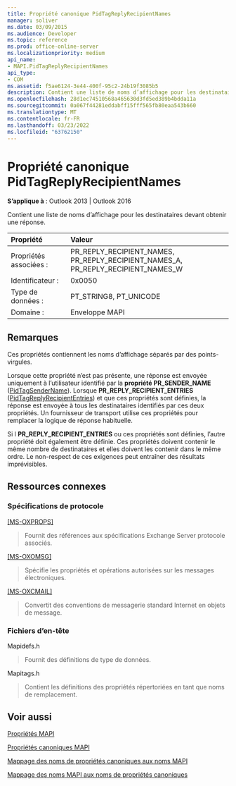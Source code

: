 ```yaml
---
title: Propriété canonique PidTagReplyRecipientNames
manager: soliver
ms.date: 03/09/2015
ms.audience: Developer
ms.topic: reference
ms.prod: office-online-server
ms.localizationpriority: medium
api_name:
- MAPI.PidTagReplyRecipientNames
api_type:
- COM
ms.assetid: f5ae6124-3e44-400f-95c2-24b19f3085b5
description: Contient une liste de noms d’affichage pour les destinataires devant obtenir une réponse. Ces propriétés contiennent les noms d’affichage séparés par des points-virgules.
ms.openlocfilehash: 28d1ec74510568a465630d3fd5ed389b4bdda11a
ms.sourcegitcommit: 0a067f44281eddabff15fff565fb80eaa543b660
ms.translationtype: MT
ms.contentlocale: fr-FR
ms.lasthandoff: 03/23/2022
ms.locfileid: "63762150"
---
```

# <a name="pidtagreplyrecipientnames-canonical-property"></a>Propriété canonique PidTagReplyRecipientNames

  
  
**S’applique à** : Outlook 2013 | Outlook 2016 
  
Contient une liste de noms d’affichage pour les destinataires devant obtenir une réponse.
  
|Propriété |Valeur |
|:-----|:-----|
|Propriétés associées :  <br/> |PR_REPLY_RECIPIENT_NAMES, PR_REPLY_RECIPIENT_NAMES_A, PR_REPLY_RECIPIENT_NAMES_W  <br/> |
|Identificateur :  <br/> |0x0050  <br/> |
|Type de données :  <br/> |PT_STRING8, PT_UNICODE  <br/> |
|Domaine :  <br/> |Enveloppe MAPI  <br/> |
   
## <a name="remarks"></a>Remarques

Ces propriétés contiennent les noms d’affichage séparés par des points-virgules.
  
Lorsque cette propriété n’est pas présente, une réponse est envoyée uniquement à l’utilisateur identifié par la **propriété PR_SENDER_NAME** ([PidTagSenderName](pidtagsendername-canonical-property.md)). Lorsque **PR_REPLY_RECIPIENT_ENTRIES** ([PidTagReplyRecipientEntries](pidtagreplyrecipiententries-canonical-property.md)) et que ces propriétés sont définies, la réponse est envoyée à tous les destinataires identifiés par ces deux propriétés. Un fournisseur de transport utilise ces propriétés pour remplacer la logique de réponse habituelle.
  
Si l **PR_REPLY_RECIPIENT_ENTRIES** ou ces propriétés sont définies, l’autre propriété doit également être définie. Ces propriétés doivent contenir le même nombre de destinataires et elles doivent les contenir dans le même ordre. Le non-respect de ces exigences peut entraîner des résultats imprévisibles. 
  
## <a name="related-resources"></a>Ressources connexes

### <a name="protocol-specifications"></a>Spécifications de protocole

[[MS-OXPROPS]](https://msdn.microsoft.com/library/f6ab1613-aefe-447d-a49c-18217230b148%28Office.15%29.aspx)
  
> Fournit des références aux spécifications Exchange Server protocole associés.
    
[[MS-OXOMSG]](https://msdn.microsoft.com/library/daa9120f-f325-4afb-a738-28f91049ab3c%28Office.15%29.aspx)
  
> Spécifie les propriétés et opérations autorisées sur les messages électroniques.
    
[[MS-OXCMAIL]](https://msdn.microsoft.com/library/b60d48db-183f-4bf5-a908-f584e62cb2d4%28Office.15%29.aspx)
  
> Convertit des conventions de messagerie standard Internet en objets de message.
    
### <a name="header-files"></a>Fichiers d’en-tête

Mapidefs.h
  
> Fournit des définitions de type de données.
    
Mapitags.h
  
> Contient les définitions des propriétés répertoriées en tant que noms de remplacement.
    
## <a name="see-also"></a>Voir aussi



[Propriétés MAPI](mapi-properties.md)
  
[Propriétés canoniques MAPI](mapi-canonical-properties.md)
  
[Mappage des noms de propriétés canoniques aux noms MAPI](mapping-canonical-property-names-to-mapi-names.md)
  
[Mappage des noms MAPI aux noms de propriétés canoniques](mapping-mapi-names-to-canonical-property-names.md)

